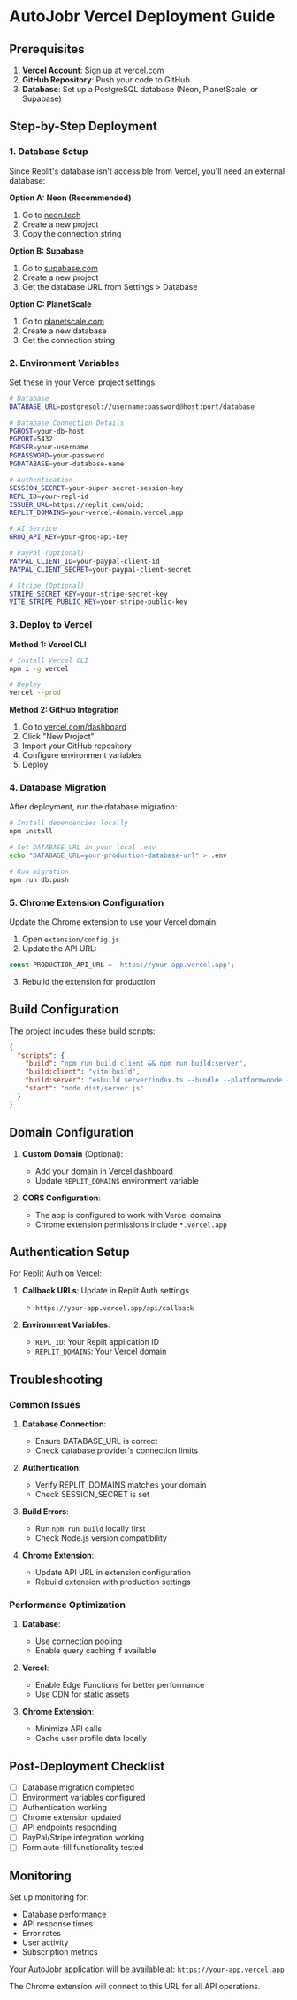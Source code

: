 # AutoJobr Vercel Deployment Guide

## Prerequisites

1. **Vercel Account**: Sign up at [vercel.com](https://vercel.com)
2. **GitHub Repository**: Push your code to GitHub
3. **Database**: Set up a PostgreSQL database (Neon, PlanetScale, or Supabase)

## Step-by-Step Deployment

### 1. Database Setup

Since Replit's database isn't accessible from Vercel, you'll need an external database:

**Option A: Neon (Recommended)**
1. Go to [neon.tech](https://neon.tech)
2. Create a new project
3. Copy the connection string

**Option B: Supabase**
1. Go to [supabase.com](https://supabase.com)
2. Create a new project
3. Get the database URL from Settings > Database

**Option C: PlanetScale**
1. Go to [planetscale.com](https://planetscale.com)
2. Create a new database
3. Get the connection string

### 2. Environment Variables

Set these in your Vercel project settings:

```bash
# Database
DATABASE_URL=postgresql://username:password@host:port/database

# Database Connection Details
PGHOST=your-db-host
PGPORT=5432
PGUSER=your-username
PGPASSWORD=your-password
PGDATABASE=your-database-name

# Authentication
SESSION_SECRET=your-super-secret-session-key
REPL_ID=your-repl-id
ISSUER_URL=https://replit.com/oidc
REPLIT_DOMAINS=your-vercel-domain.vercel.app

# AI Service
GROQ_API_KEY=your-groq-api-key

# PayPal (Optional)
PAYPAL_CLIENT_ID=your-paypal-client-id
PAYPAL_CLIENT_SECRET=your-paypal-client-secret

# Stripe (Optional)
STRIPE_SECRET_KEY=your-stripe-secret-key
VITE_STRIPE_PUBLIC_KEY=your-stripe-public-key
```

### 3. Deploy to Vercel

**Method 1: Vercel CLI**
```bash
# Install Vercel CLI
npm i -g vercel

# Deploy
vercel --prod
```

**Method 2: GitHub Integration**
1. Go to [vercel.com/dashboard](https://vercel.com/dashboard)
2. Click "New Project"
3. Import your GitHub repository
4. Configure environment variables
5. Deploy

### 4. Database Migration

After deployment, run the database migration:

```bash
# Install dependencies locally
npm install

# Set DATABASE_URL in your local .env
echo "DATABASE_URL=your-production-database-url" > .env

# Run migration
npm run db:push
```

### 5. Chrome Extension Configuration

Update the Chrome extension to use your Vercel domain:

1. Open `extension/config.js`
2. Update the API URL:
```javascript
const PRODUCTION_API_URL = 'https://your-app.vercel.app';
```

3. Rebuild the extension for production

## Build Configuration

The project includes these build scripts:

```json
{
  "scripts": {
    "build": "npm run build:client && npm run build:server",
    "build:client": "vite build",
    "build:server": "esbuild server/index.ts --bundle --platform=node --target=node18 --outfile=dist/server.js",
    "start": "node dist/server.js"
  }
}
```

## Domain Configuration

1. **Custom Domain** (Optional):
   - Add your domain in Vercel dashboard
   - Update `REPLIT_DOMAINS` environment variable

2. **CORS Configuration**:
   - The app is configured to work with Vercel domains
   - Chrome extension permissions include `*.vercel.app`

## Authentication Setup

For Replit Auth on Vercel:

1. **Callback URLs**: Update in Replit Auth settings
   - `https://your-app.vercel.app/api/callback`

2. **Environment Variables**:
   - `REPL_ID`: Your Replit application ID
   - `REPLIT_DOMAINS`: Your Vercel domain

## Troubleshooting

### Common Issues

1. **Database Connection**:
   - Ensure DATABASE_URL is correct
   - Check database provider's connection limits

2. **Authentication**:
   - Verify REPLIT_DOMAINS matches your domain
   - Check SESSION_SECRET is set

3. **Build Errors**:
   - Run `npm run build` locally first
   - Check Node.js version compatibility

4. **Chrome Extension**:
   - Update API URL in extension configuration
   - Rebuild extension with production settings

### Performance Optimization

1. **Database**:
   - Use connection pooling
   - Enable query caching if available

2. **Vercel**:
   - Enable Edge Functions for better performance
   - Use CDN for static assets

3. **Chrome Extension**:
   - Minimize API calls
   - Cache user profile data locally

## Post-Deployment Checklist

- [ ] Database migration completed
- [ ] Environment variables configured
- [ ] Authentication working
- [ ] Chrome extension updated
- [ ] API endpoints responding
- [ ] PayPal/Stripe integration working
- [ ] Form auto-fill functionality tested

## Monitoring

Set up monitoring for:
- Database performance
- API response times
- Error rates
- User activity
- Subscription metrics

Your AutoJobr application will be available at:
`https://your-app.vercel.app`

The Chrome extension will connect to this URL for all API operations.